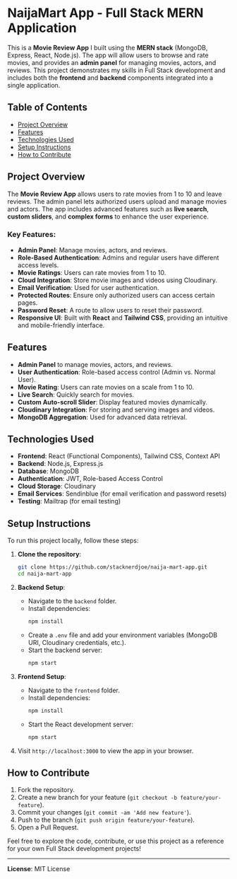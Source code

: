# NaijaMart App - Full Stack MERN Application

This is a **Movie Review App** I built using the **MERN stack** (MongoDB, Express, React, Node.js). The app will allow users to browse and rate movies, and provides an **admin panel** for managing movies, actors, and reviews. This project demonstrates my skills in Full Stack development and includes both the **frontend** and **backend** components integrated into a single application.

## Table of Contents

- [Project Overview](#project-overview)
- [Features](#features)
- [Technologies Used](#technologies-used)
- [Setup Instructions](#setup-instructions)
- [How to Contribute](#how-to-contribute)


## Project Overview

The **Movie Review App** allows users to rate movies from 1 to 10 and leave reviews. The admin panel lets authorized users upload and manage movies and actors. The app includes advanced features such as **live search**, **custom sliders**, and **complex forms** to enhance the user experience.

### Key Features:
- **Admin Panel**: Manage movies, actors, and reviews.
- **Role-Based Authentication**: Admins and regular users have different access levels.
- **Movie Ratings**: Users can rate movies from 1 to 10.
- **Cloud Integration**: Store movie images and videos using Cloudinary.
- **Email Verification**: Used for user authentication.
- **Protected Routes**: Ensure only authorized users can access certain pages.
- **Password Reset**: A route to allow users to reset their password.
- **Responsive UI**: Built with **React** and **Tailwind CSS**, providing an intuitive and mobile-friendly interface.

## Features

- **Admin Panel** to manage movies, actors, and reviews.
- **User Authentication**: Role-based access control (Admin vs. Normal User).
- **Movie Rating**: Users can rate movies on a scale from 1 to 10.
- **Live Search**: Quickly search for movies.
- **Custom Auto-scroll Slider**: Display featured movies dynamically.
- **Cloudinary Integration**: For storing and serving images and videos.
- **MongoDB Aggregation**: Used for advanced data retrieval.

## Technologies Used

- **Frontend**: React (Functional Components), Tailwind CSS, Context API
- **Backend**: Node.js, Express.js
- **Database**: MongoDB
- **Authentication**: JWT, Role-based Access Control
- **Cloud Storage**: Cloudinary
- **Email Services**: Sendinblue (for email verification and password resets)
- **Testing**: Mailtrap (for email testing)

## Setup Instructions

To run this project locally, follow these steps:

1. **Clone the repository**:
    ```bash
    git clone https://github.com/stacknerdjoe/naija-mart-app.git
    cd naija-mart-app
    ```

2. **Backend Setup**:
    - Navigate to the `backend` folder.
    - Install dependencies:
      ```bash
      npm install
      ```
    - Create a `.env` file and add your environment variables (MongoDB URI, Cloudinary credentials, etc.).
    - Start the backend server:
      ```bash
      npm start
      ```

3. **Frontend Setup**:
    - Navigate to the `frontend` folder.
    - Install dependencies:
      ```bash
      npm install
      ```
    - Start the React development server:
      ```bash
      npm start
      ```

4. Visit `http://localhost:3000` to view the app in your browser.

## How to Contribute

1. Fork the repository.
2. Create a new branch for your feature (`git checkout -b feature/your-feature`).
3. Commit your changes (`git commit -am 'Add new feature'`).
4. Push to the branch (`git push origin feature/your-feature`).
5. Open a Pull Request.


Feel free to explore the code, contribute, or use this project as a reference for your own Full Stack development projects!

---

**License**: MIT License
